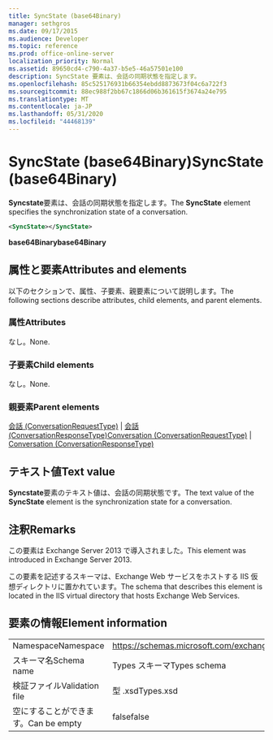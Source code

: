 ```yaml
---
title: SyncState (base64Binary)
manager: sethgros
ms.date: 09/17/2015
ms.audience: Developer
ms.topic: reference
ms.prod: office-online-server
localization_priority: Normal
ms.assetid: 89650cd4-c790-4a37-b5e5-46a57501e100
description: SyncState 要素は、会話の同期状態を指定します。
ms.openlocfilehash: 85c525176931b66354ebdd8873673f04c6a722f3
ms.sourcegitcommit: 88ec988f2bb67c1866d06b361615f3674a24e795
ms.translationtype: MT
ms.contentlocale: ja-JP
ms.lasthandoff: 05/31/2020
ms.locfileid: "44468139"
---
```

# <a name="syncstate-base64binary"></a><span data-ttu-id="8937f-103">SyncState (base64Binary)</span><span class="sxs-lookup"><span data-stu-id="8937f-103">SyncState (base64Binary)</span></span>

<span data-ttu-id="8937f-104">**Syncstate**要素は、会話の同期状態を指定します。</span><span class="sxs-lookup"><span data-stu-id="8937f-104">The **SyncState** element specifies the synchronization state of a conversation.</span></span> 
  
```XML
<SyncState></SyncState>
```

 <span data-ttu-id="8937f-105">**base64Binary**</span><span class="sxs-lookup"><span data-stu-id="8937f-105">**base64Binary**</span></span>
## <a name="attributes-and-elements"></a><span data-ttu-id="8937f-106">属性と要素</span><span class="sxs-lookup"><span data-stu-id="8937f-106">Attributes and elements</span></span>

<span data-ttu-id="8937f-107">以下のセクションで、属性、子要素、親要素について説明します。</span><span class="sxs-lookup"><span data-stu-id="8937f-107">The following sections describe attributes, child elements, and parent elements.</span></span>
  
### <a name="attributes"></a><span data-ttu-id="8937f-108">属性</span><span class="sxs-lookup"><span data-stu-id="8937f-108">Attributes</span></span>

<span data-ttu-id="8937f-109">なし。</span><span class="sxs-lookup"><span data-stu-id="8937f-109">None.</span></span>
  
### <a name="child-elements"></a><span data-ttu-id="8937f-110">子要素</span><span class="sxs-lookup"><span data-stu-id="8937f-110">Child elements</span></span>

<span data-ttu-id="8937f-111">なし。</span><span class="sxs-lookup"><span data-stu-id="8937f-111">None.</span></span>
  
### <a name="parent-elements"></a><span data-ttu-id="8937f-112">親要素</span><span class="sxs-lookup"><span data-stu-id="8937f-112">Parent elements</span></span>

<span data-ttu-id="8937f-113">[会話 (ConversationRequestType)](conversation-conversationrequesttype.md)  | [会話 (ConversationResponseType)](conversation-conversationresponsetype.md)</span><span class="sxs-lookup"><span data-stu-id="8937f-113">[Conversation (ConversationRequestType)](conversation-conversationrequesttype.md) | [Conversation (ConversationResponseType)](conversation-conversationresponsetype.md)</span></span>
  
## <a name="text-value"></a><span data-ttu-id="8937f-114">テキスト値</span><span class="sxs-lookup"><span data-stu-id="8937f-114">Text value</span></span>

<span data-ttu-id="8937f-115">**Syncstate**要素のテキスト値は、会話の同期状態です。</span><span class="sxs-lookup"><span data-stu-id="8937f-115">The text value of the **SyncState** element is the synchronization state for a conversation.</span></span> 
  
## <a name="remarks"></a><span data-ttu-id="8937f-116">注釈</span><span class="sxs-lookup"><span data-stu-id="8937f-116">Remarks</span></span>

<span data-ttu-id="8937f-117">この要素は Exchange Server 2013 で導入されました。</span><span class="sxs-lookup"><span data-stu-id="8937f-117">This element was introduced in Exchange Server 2013.</span></span>
  
<span data-ttu-id="8937f-118">この要素を記述するスキーマは、Exchange Web サービスをホストする IIS 仮想ディレクトリに置かれています。</span><span class="sxs-lookup"><span data-stu-id="8937f-118">The schema that describes this element is located in the IIS virtual directory that hosts Exchange Web Services.</span></span>
  
## <a name="element-information"></a><span data-ttu-id="8937f-119">要素の情報</span><span class="sxs-lookup"><span data-stu-id="8937f-119">Element information</span></span>

|||
|:-----|:-----|
|<span data-ttu-id="8937f-120">Namespace</span><span class="sxs-lookup"><span data-stu-id="8937f-120">Namespace</span></span>  <br/> |https://schemas.microsoft.com/exchange/services/2006/types  <br/> |
|<span data-ttu-id="8937f-121">スキーマ名</span><span class="sxs-lookup"><span data-stu-id="8937f-121">Schema name</span></span>  <br/> |<span data-ttu-id="8937f-122">Types スキーマ</span><span class="sxs-lookup"><span data-stu-id="8937f-122">Types schema</span></span>  <br/> |
|<span data-ttu-id="8937f-123">検証ファイル</span><span class="sxs-lookup"><span data-stu-id="8937f-123">Validation file</span></span>  <br/> |<span data-ttu-id="8937f-124">型 .xsd</span><span class="sxs-lookup"><span data-stu-id="8937f-124">Types.xsd</span></span>  <br/> |
|<span data-ttu-id="8937f-125">空にすることができます。</span><span class="sxs-lookup"><span data-stu-id="8937f-125">Can be empty</span></span>  <br/> |<span data-ttu-id="8937f-126">false</span><span class="sxs-lookup"><span data-stu-id="8937f-126">false</span></span>  <br/> |
   


